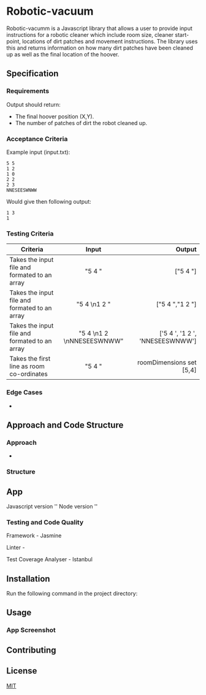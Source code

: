 # Robotic-vacuum

Robotic-vacumm is a Javascript library that allows a user to provide input instructions for a robotic cleaner which include room size, cleaner start-point, locations of dirt patches and movement instructions. The library uses this and returns information on how many dirt patches have been cleaned up as well as the final location of the hoover.

## Specification

### Requirements

Output should return:
* The final hoover position (X,Y).
* The number of patches of dirt the robot cleaned up.

### Acceptance Criteria

Example input (input.txt):
```
5 5
1 2
1 0
2 2
2 3
NNESEESWNWW
```

Would give then following output:

```
1 3
1
```

### Testing Criteria

| Criteria      | Input         | Output|
| ------------- |:-------------:| -----:|
| Takes the input file and formated to an array | "5 4 " | ["5 4 "]|
| Takes the input file and formated to an array | "5 4 \n1 2 " | ["5 4 ","1 2 "]|
| Takes the input file and formated to an array | "5 4 \n1 2 \nNNESEESWNWW" | ['5 4 ', '1 2 ', 'NNESEESWNWW']|
| Takes the first line as room co-ordinates | "5 4 " | roomDimensions set [5,4] |


### Edge Cases

- 

## Approach and Code Structure

### Approach

* 

### Structure



## App 

Javascript version ''
Node version ''

### Testing and Code Quality

Framework - Jasmine 

Linter - 

Test Coverage Analyser - Istanbul

## Installation

Run the following command in the project directory:



## Usage



### App Screenshot



## Contributing


## License
[MIT](domtunstill)